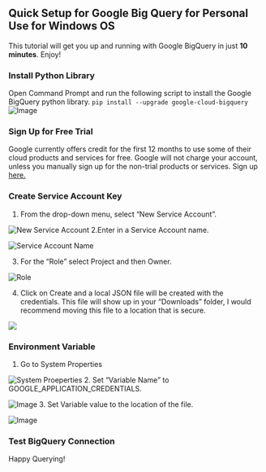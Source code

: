 ## Quick Setup for Google Big Query for Personal Use for Windows OS

This tutorial will get you up and running with Google BigQuery in just **10 minutes**. Enjoy!

### Install Python Library
Open Command Prompt and run the following script to install the Google BigQuery python library.
```pip install --upgrade google-cloud-bigquery```
![Image](src)

### Sign Up for Free Trial

Google currently offers credit for the first 12 months to use some of their cloud products and services for free. Google will not charge your account, unless you manually sign up for the non-trial products or services. Sign up [here.](https://cloud.google.com/blog/products/gcp/try-google-bigquery-today-now-with-10gb-of-free-storage) 

### Create Service Account Key

1. From the drop-down menu, select “New Service Account”.   

![New Service Account](https://github.com/elizkhan/CloudSetup/blob/master/GoogleTutorial%20Service%20Account.png)
2.Enter in a Service Account name. 

![Service Account Name](https://github.com/elizkhan/CloudSetup/blob/master/GoogleTutorial%20Service%20Name.png)

3. For the “Role” select Project and then Owner.

![Role](https://github.com/elizkhan/CloudSetup/blob/master/GoogleTutorial%20Role.png)

4. Click on Create and a local JSON file will be created with the credentials. This file will show up in your “Downloads” folder, I would recommend moving this file to a location that is secure. 

![](https://github.com/elizkhan/CloudSetup/blob/master/GoogleTutorial%20Create%20Local%20Json.png)

### Environment Variable

1. Go to System Properties

![System Proeperties](https://github.com/elizkhan/CloudSetup/blob/master/GoogleTutorial%20System%20Properties.png)
2. Set “Variable Name” to GOOGLE_APPLICATION_CREDENTIALS.

![Image](https://github.com/elizkhan/CloudSetup/blob/master/GoogleTutorial%20New.png)
3. Set Variable value to the location of the file.

![Image](https://github.com/elizkhan/CloudSetup/blob/master/GoogleTutorial.PNG)


### Test BigQuery Connection




Happy Querying!
